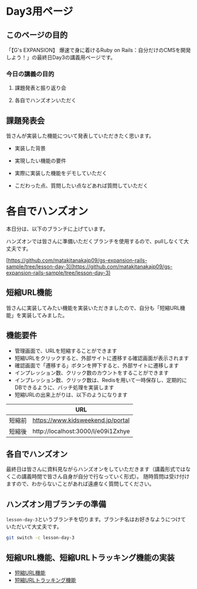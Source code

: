 # Day3用ページ

## このページの目的

「【G's EXPANSION】 爆速で身に着けるRuby on Rails：自分だけのCMSを開発しよう！」の最終日Day3の講義用ページです。

### 今日の講義の目的

1. 課題発表と振り返り会

2. 各自でハンズオンいただく


## 課題発表会

皆さんが実装した機能について発表していただきたく思います。

- 実装した背景

- 実現したい機能の要件

- 実際に実装した機能をデモしていただく

- こだわった点、質問したい点などあれば質問していただく

# 各自でハンズオン

本日分は、以下のブランチに上げています。

ハンズオンでは皆さんに準備いただくブランチを使用するので、pullしなくて大丈夫です。

[https://github.com/matakitanakajp09/gs-expansion-rails-sample/tree/lesson-day-3](https://github.com/matakitanakajp09/gs-expansion-rails-sample/tree/lesson-day-3)

## 短縮URL機能

皆さんに実装してみたい機能を実装いただきましたので、自分も「短縮URL機能」を実装してみました。

## 機能要件

- 管理画面で、URLを短縮することができます
- 短縮URLをクリックすると、外部サイトに遷移する確認画面が表示されます
- 確認画面で「遷移する」ボタンを押下すると、外部サイトに遷移します
- インプレッション数、クリック数のカウントをすることができます
- インプレッション数、クリック数は、Redisを用いて一時保存し、定期的にDBできるように、バッチ処理を実装します
- 短縮URLの出来上がりは、以下のようになります

| | URL |
|-----|-----|
| 短縮前 | https://www.kidsweekend.jp/portal |
| 短縮後 | http://localhost:3000/l/e09i1Zxhye |

## 各自でハンズオン

最終日は皆さんに資料見ながらハンズオンをしていただきます（講義形式ではなくこの講義時間で皆さん自身が自分で行なっていく形式）。
随時質問は受け付けますので、わからないことがあれば遠慮なく質問してください。

## ハンズオン用ブランチの準備

`lesson-day-3`というブランチを切ります。ブランチ名はお好きなようにつけていただいて大丈夫です。

```bash
git switch -c lesson-day-3
```

## 短縮URL機能、短縮URLトラッキング機能の実装

- [短縮URL機能](./short-url.md)
- [短縮URLトラッキング機能](./short-url-tracking.md)
